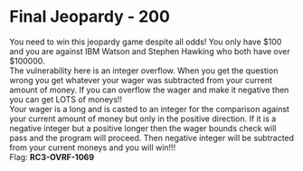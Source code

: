 Final Jeopardy - 200
====================
You need to win this jeopardy game despite all odds! You only have $100 and you are against IBM Watson and Stephen Hawking who both have over $100000.<br>
The vulnerability here is an integer overflow. When you get the question wrong you get whatever your wager was subtracted from your current amount of money. If you can overflow the wager and make it negative then you can get LOTS of moneys!!<br>
Your wager is a long and is casted to an integer for the comparison against your current amount of money but only in the positive direction. If it is a negative integer but a positive longer then the wager bounds check will pass and the program will proceed. Then negative integer will be subtracted from your current moneys and you will win!!!<br>
Flag: **RC3-OVRF-1069**
